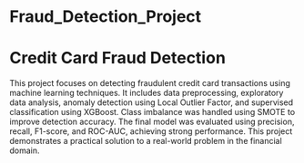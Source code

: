 # Fraud_Detection_Project

# Credit Card Fraud Detection

This project focuses on detecting fraudulent credit card transactions using machine learning techniques. It includes data preprocessing, exploratory data analysis, anomaly detection using Local Outlier Factor, and supervised classification using XGBoost. Class imbalance was handled using SMOTE to improve detection accuracy. The final model was evaluated using precision, recall, F1-score, and ROC-AUC, achieving strong performance. This project demonstrates a practical solution to a real-world problem in the financial domain.
